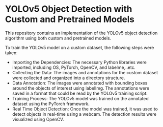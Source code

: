 # YOLOv5 Object Detection with Custom and Pretrained Models

This repository contains an implementation of the YOLOv5 object detection algorithm using both custom and pretrained models.

To train the YOLOv5 model on a custom dataset, the following steps were taken:
- Importing the Dependencies: The necessary Python libraries were imported, including OS, PyTorch, OpenCV, and labelme,..etc.
- Collecting the Data: The images and annotations for the custom dataset were collected and organized into a directory structure.
- Data Annotation: The images were annotated with bounding boxes around the objects of interest using labelImg. The annotations were saved in a format that could be read by the YOLOv5 training script.
- Training Process: The YOLOv5 model was trained on the annotated dataset using the PyTorch framework.
- Real Time Object Detection: Once the model was trained, it was used to detect objects in real-time using a webcam. The detection results were visualized using OpenCV.
